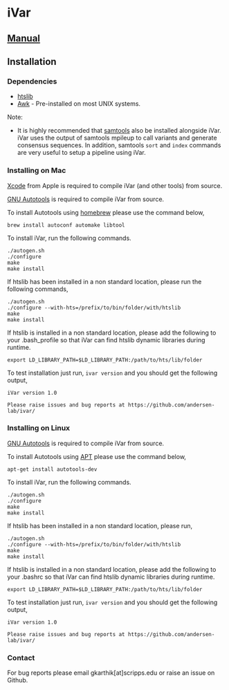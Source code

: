 iVar
===========

## [Manual](https://andersen-lab.github.io/ivar/html/)

## Installation

### Dependencies

* [htslib](https://github.com/samtools/htslib)
* [Awk](https://www.cs.princeton.edu/~bwk/btl.mirror/) - Pre-installed on most UNIX systems.

Note:
* It is highly recommended that [samtools](https://github.com/samtools/samtools) also be installed alongside iVar. iVar uses the output of samtools mpileup to call variants and generate consensus sequences. In addition, samtools `sort` and `index` commands are very useful to setup a pipeline using iVar.


### Installing on Mac

[Xcode](https://developer.apple.com/xcode/) from Apple is required to compile iVar (and other tools) from source.

[GNU Autotools](https://www.gnu.org/software/automake/manual/html_node/Autotools-Introduction.html#Autotools-Introduction) is required to compile iVar from source.

To install Autotools using [homebrew](https://brew.sh/) please use the command below,

```
brew install autoconf automake libtool
```

To install iVar, run the following commands.

```
./autogen.sh
./configure
make
make install
```

If htslib has been installed in a non standard location, please run the following commands,

```
./autogen.sh
./configure --with-hts=/prefix/to/bin/folder/with/htslib
make
make install
```

If htslib is installed in a non standard location, please add the following to your .bash_profile so that iVar can find htslib dynamic libraries during runtime.

```
export LD_LIBRARY_PATH=$LD_LIBRARY_PATH:/path/to/hts/lib/folder
```

To test installation just run, `ivar version` and you should get the following output,

```
iVar version 1.0

Please raise issues and bug reports at https://github.com/andersen-lab/ivar/
```

### Installing on Linux

[GNU Autotools](https://www.gnu.org/software/automake/manual/html_node/Autotools-Introduction.html#Autotools-Introduction) is required to compile iVar from source.

To install Autotools using [APT](https://help.ubuntu.com/lts/serverguide/apt.html) please use the command below,

```
apt-get install autotools-dev
```

To install iVar, run the following commands.

```
./autogen.sh
./configure
make
make install
```

If htslib has been installed in a non standard location, please run,

```
./autogen.sh
./configure --with-hts=/prefix/to/bin/folder/with/htslib
make
make install
```

If htslib is installed in a non standard location, please add the following to your .bashrc so that iVar can find htslib dynamic libraries during runtime.

```
export LD_LIBRARY_PATH=$LD_LIBRARY_PATH:/path/to/hts/lib/folder
```

To test installation just run, `ivar version` and you should get the following output,

```
iVar version 1.0

Please raise issues and bug reports at https://github.com/andersen-lab/ivar/
```

### Contact

For bug reports please email gkarthik[at]scripps.edu or raise an issue on Github.
